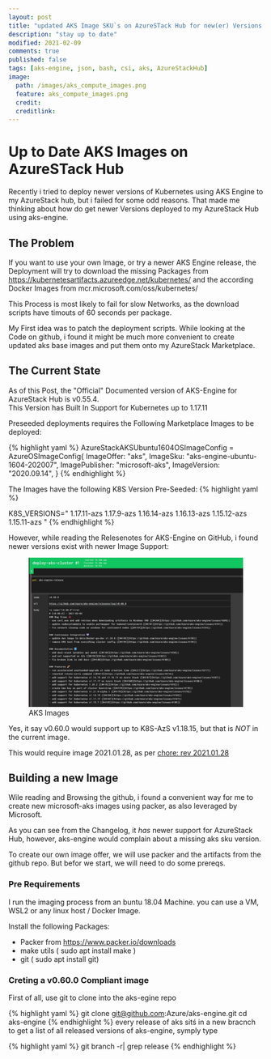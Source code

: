 ```yaml
---
layout: post
title: "updated AKS Image SKU`s on AzureSTack Hub for new(er) Versions of AKS-Engine"
description: "stay up to date"
modified: 2021-02-09
comments: true
published: false
tags: [aks-engine, json, bash, csi, aks, AzureStackHub]
image:
  path: /images/aks_compute_images.png
  feature: aks_compute_images.png
  credit: 
  creditlink: 
---
```

# Up to Date AKS Images on AzureSTack Hub

Recently i tried to deploy newer versions of Kubernetes using AKS Engine to my AzureStack hub, but i failed for some odd reasons. That made me thinking about how do get newer Versions deployed to my AzureStack Hub using aks-engine.   


## The Problem

If you want to use your own Image, or try a newer AKS Engine release, the Deployment will try to download the missing Packages from https://kubernetesartifacts.azureedge.net/kubernetes/ and the according Docker Images from mcr.microsoft.com/oss/kubernetes/  

This Process is most likely to fail for slow Networks, as the download scripts have timouts of 60 seconds per package.  

My First idea was to patch the deployment scripts. While looking at the Code on github, i found it might be much more convenient to create updated aks base images and put them onto my AzureStack Marketplace. 

## The Current State

As of this Post, the "Official" Documented version of AKS-Engine for AzureStack Hub is v0.55.4.  
This Version has Built In Support for Kubernetes up to 1.17.11

Preseeded deployments requires the Following Marketplace Images to be deployed:  

{% highlight yaml %}
	AzureStackAKSUbuntu1604OSImageConfig = AzureOSImageConfig{
		ImageOffer:     "aks",
		ImageSku:       "aks-engine-ubuntu-1604-202007",
		ImagePublisher: "microsoft-aks",
		ImageVersion:   "2020.09.14",
	}
{% endhighlight %}		

The Images have the following K8S Version Pre-Seeded:
{% highlight yaml %}

K8S_VERSIONS="
1.17.11-azs
1.17.9-azs
1.16.14-azs
1.16.13-azs
1.15.12-azs
1.15.11-azs
"
{% endhighlight %}

However, while reading the Relesenotes for AKS-Engine on GitHub, i found newer versions exist with newer Image Support:  

<figure class="full">
	<img src="/images/aks_release.png" alt="">
	<figcaption>AKS Images</figcaption>
</figure>

Yes, it say v0.60.0 would support up to K8S-AzS v1.18.15, but that is *NOT* in the current image.  

This would require image 2021.01.28, as per [chore: rev 2021.01.28](https://github.com/Azure/aks-engine/pull/4223/commits/976e0c41e75a4bfe24741f5dfec78b006ad6fdfc)


## Building a new Image

Wile reading and Browsing the github, i found a convenient way for me to create new microsoft-aks images using packer, as also leveraged by Microsoft.

As you can see from the Changelog, it *has* newer support for AzureStack Hub, however, aks-engine would complain about a missing aks sku version.

To create our own image offer, we will use packer and the artifacts from the github repo. But befor we start, we will need to do some prereqs.  

### Pre Requirements
I run the imaging process from an buntu 18.04 Machine. you can use a VM, WSL2 or any linux host / Docker Image.

Install the following Packages:
- Packer from https://www.packer.io/downloads
- make utils ( sudo apt install make )
- git ( sudo apt install git)

### Creting a v0.60.0 Compliant image

First of all, use git to clone into the aks-egine repo  

{% highlight yaml %}
git clone git@github.com:Azure/aks-engine.git
cd aks-engine
{% endhighlight %}
every release of aks sitś in a new bracnch
to get a list of all released versions of aks-engine, symply type

{% highlight yaml %}
git branch -r| grep release
{% endhighlight %}
